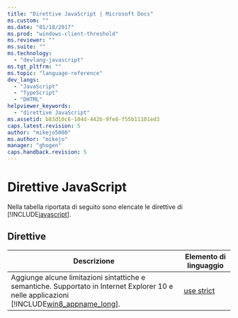 ```yaml
---
title: "Direttive JavaScript | Microsoft Docs"
ms.custom: ""
ms.date: "01/18/2017"
ms.prod: "windows-client-threshold"
ms.reviewer: ""
ms.suite: ""
ms.technology: 
  - "devlang-javascript"
ms.tgt_pltfrm: ""
ms.topic: "language-reference"
dev_langs: 
  - "JavaScript"
  - "TypeScript"
  - "DHTML"
helpviewer_keywords: 
  - "direttive JavaScript"
ms.assetid: b83d10c6-104d-442b-9fe8-f55b11101ed3
caps.latest.revision: 5
author: "mikejo5000"
ms.author: "mikejo"
manager: "ghogen"
caps.handback.revision: 5
---
```

# Direttive JavaScript
Nella tabella riportata di seguito sono elencate le direttive di [!INCLUDE[javascript](../../javascript/includes/javascript-md.md)].  
  
## Direttive  
  
|Descrizione|Elemento di linguaggio|  
|-----------------|----------------------------|  
|Aggiunge alcune limitazioni sintattiche e semantiche.  Supportato in Internet Explorer 10 e nelle applicazioni [!INCLUDE[win8_appname_long](../../javascript/includes/win8-appname-long-md.md)].|[use strict](../../javascript/reference/use-strict-directive.md)|